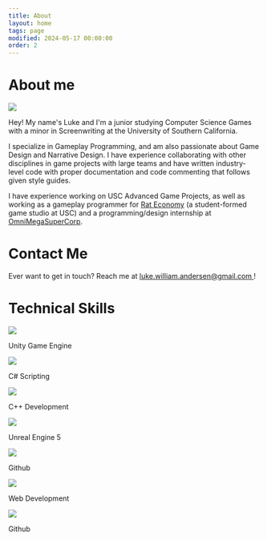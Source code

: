 ```yaml
---
title: About
layout: home
tags: page
modified: 2024-05-17 00:00:00
order: 2
---
```

<div class = "">
<h1 class="title mb-12">
About me
</h1>
<div class="md:flex gap-6">
    <div><img class="rounded-2xl border border-gray-400 border-2 mb-12" src = "/images/linkedinphoto.jpeg"></div>
    <div class = "textspace">
    <p class="">
    Hey! My name's <span class="highlight">Luke</span> and I'm a junior studying <span class="highlight">Computer Science Games</span> with a minor in  <span class="highlight">Screenwriting</span> at the <span class="highlight">University of Southern California</span>.
    </p>
    <p class="">
    I specialize in <span class="highlight">Gameplay Programming</span>, and am also passionate about <span class="highlight">Game Design</span> and <span class="highlight">Narrative Design</span>. I have experience collaborating with other disciplines in game projects with large teams and have written industry-level code with proper documentation and code commenting that follows given style guides.
    </p>
    <p class="">
    I have experience working on USC Advanced Game Projects, as well as working as a gameplay programmer for <a href = "https://rat-economy.com/" class = "highlight underline hover:text-red-800">Rat Economy</a> (a student-formed game studio at USC) and a programming/design internship at <a href = "https://omnimegasupercorp.com/" class = "highlight underline hover:text-red-800">OmniMegaSuperCorp</a>.
    </p>
    </div>
</div>

<div class = "">
    <h1 class = "title"> Contact Me </h1>
    <p class = "text-lg"> Ever want to get in touch? Reach me at <a href = "mailto:luke.william.andersen@gmail.com" class = "highlight underline hover:text-red-800"> luke.william.andersen@gmail.com </a>!</p>
</div>

<div class = "mt-12 bg-slate-50 rounded-2xl border border-gray-400 border-2 md:pb-8 ">
    <h1 class = "title text-center"> Technical Skills </h1>
    <div class = "flex grid grid-cols-2 md:grid-cols-3 gap-8 justify-evenly mb-8 md:mb-0">
        <div class = ""><img class="h-24 mx-auto" src = "/images/unity-icon.png"> <p class="text-sm text-center mt-2"> Unity Game Engine </p> </div>
        <div class = ""><img class="h-24 mx-auto" src = "/images/c-sharp-icon.png"> <p class="text-sm text-center mt-2"> C# Scripting</p> </div>
        <div class = ""><img class="h-24 mx-auto" src = "/images/c++-icon.png"> <p class="text-sm text-center mt-2"> C++ Development</p> </div>
        <div class = "block md:hidden"><img class="h-24 mx-auto" src = "/images/ue5.png"> <p class="text-sm text-center mt-2"> Unreal Engine 5</p> </div>
        <div class = "block md:hidden"><img class="h-24 mx-auto" src = "/images/github-icon.svg"> <p class="text-sm text-center mt-2"> Github</p> </div>
    </div>
    <div class = "hidden mt-8 flex md:grid grid-flow-col justify-evenly">
        <div><img class="h-24 mx-auto" src = "/images/11ty-icon.svg"> <p class="text-sm text-center mt-2"> Web Development</p> </div>
        <div><img class="h-24 mx-auto" src = "/images/github-icon.svg"> <p class="text-sm text-center mt-2"> Github</p> </div>
    </div>
</div>
</div>
</div>
